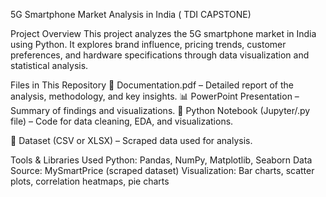 5G Smartphone Market Analysis in India ( TDI CAPSTONE)

Project Overview
This project analyzes the 5G smartphone market in India using Python. It explores brand influence, pricing trends, customer preferences, and hardware specifications through data visualization and statistical analysis.


Files in This Repository
📄 Documentation.pdf – Detailed report of the analysis, methodology, and key insights.
📊 PowerPoint Presentation – Summary of findings and visualizations.
🐍 Python Notebook (Jupyter/.py file) – Code for data cleaning, EDA, and visualizations.

📂 Dataset (CSV or XLSX) – Scraped data used for analysis.

Tools & Libraries Used
Python: Pandas, NumPy, Matplotlib, Seaborn
Data Source: MySmartPrice (scraped dataset)
Visualization: Bar charts, scatter plots, correlation heatmaps, pie charts
